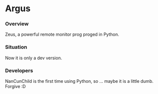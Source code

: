 # Argus
### Overview
Zeus,  a powerful remote monitor prog proged in Python. 
### Situation
Now it is only a dev version.
### Developers
NanCunChild is the first time using Python, so ... maybe it is a little dumb. Forgive :D
